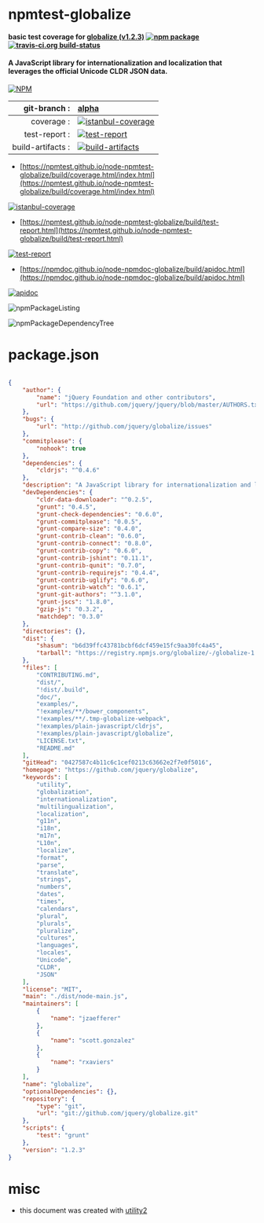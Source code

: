 # npmtest-globalize

#### basic test coverage for  [globalize (v1.2.3)](https://github.com/jquery/globalize)  [![npm package](https://img.shields.io/npm/v/npmtest-globalize.svg?style=flat-square)](https://www.npmjs.org/package/npmtest-globalize) [![travis-ci.org build-status](https://api.travis-ci.org/npmtest/node-npmtest-globalize.svg)](https://travis-ci.org/npmtest/node-npmtest-globalize)

#### A JavaScript library for internationalization and localization that leverages the official Unicode CLDR JSON data.

[![NPM](https://nodei.co/npm/globalize.png?downloads=true&downloadRank=true&stars=true)](https://www.npmjs.com/package/globalize)

| git-branch : | [alpha](https://github.com/npmtest/node-npmtest-globalize/tree/alpha)|
|--:|:--|
| coverage : | [![istanbul-coverage](https://npmtest.github.io/node-npmtest-globalize/build/coverage.badge.svg)](https://npmtest.github.io/node-npmtest-globalize/build/coverage.html/index.html)|
| test-report : | [![test-report](https://npmtest.github.io/node-npmtest-globalize/build/test-report.badge.svg)](https://npmtest.github.io/node-npmtest-globalize/build/test-report.html)|
| build-artifacts : | [![build-artifacts](https://npmtest.github.io/node-npmtest-globalize/glyphicons_144_folder_open.png)](https://github.com/npmtest/node-npmtest-globalize/tree/gh-pages/build)|

- [https://npmtest.github.io/node-npmtest-globalize/build/coverage.html/index.html](https://npmtest.github.io/node-npmtest-globalize/build/coverage.html/index.html)

[![istanbul-coverage](https://npmtest.github.io/node-npmtest-globalize/build/screenCapture.buildCi.browser.%252Ftmp%252Fbuild%252Fcoverage.lib.html.png)](https://npmtest.github.io/node-npmtest-globalize/build/coverage.html/index.html)

- [https://npmtest.github.io/node-npmtest-globalize/build/test-report.html](https://npmtest.github.io/node-npmtest-globalize/build/test-report.html)

[![test-report](https://npmtest.github.io/node-npmtest-globalize/build/screenCapture.buildCi.browser.%252Ftmp%252Fbuild%252Ftest-report.html.png)](https://npmtest.github.io/node-npmtest-globalize/build/test-report.html)

- [https://npmdoc.github.io/node-npmdoc-globalize/build/apidoc.html](https://npmdoc.github.io/node-npmdoc-globalize/build/apidoc.html)

[![apidoc](https://npmdoc.github.io/node-npmdoc-globalize/build/screenCapture.buildCi.browser.%252Ftmp%252Fbuild%252Fapidoc.html.png)](https://npmdoc.github.io/node-npmdoc-globalize/build/apidoc.html)

![npmPackageListing](https://npmtest.github.io/node-npmtest-globalize/build/screenCapture.npmPackageListing.svg)

![npmPackageDependencyTree](https://npmtest.github.io/node-npmtest-globalize/build/screenCapture.npmPackageDependencyTree.svg)



# package.json

```json

{
    "author": {
        "name": "jQuery Foundation and other contributors",
        "url": "https://github.com/jquery/jquery/blob/master/AUTHORS.txt"
    },
    "bugs": {
        "url": "http://github.com/jquery/globalize/issues"
    },
    "commitplease": {
        "nohook": true
    },
    "dependencies": {
        "cldrjs": "^0.4.6"
    },
    "description": "A JavaScript library for internationalization and localization that leverages the official Unicode CLDR JSON data.",
    "devDependencies": {
        "cldr-data-downloader": "^0.2.5",
        "grunt": "0.4.5",
        "grunt-check-dependencies": "0.6.0",
        "grunt-commitplease": "0.0.5",
        "grunt-compare-size": "0.4.0",
        "grunt-contrib-clean": "0.6.0",
        "grunt-contrib-connect": "0.8.0",
        "grunt-contrib-copy": "0.6.0",
        "grunt-contrib-jshint": "0.11.1",
        "grunt-contrib-qunit": "0.7.0",
        "grunt-contrib-requirejs": "0.4.4",
        "grunt-contrib-uglify": "0.6.0",
        "grunt-contrib-watch": "0.6.1",
        "grunt-git-authors": "^3.1.0",
        "grunt-jscs": "1.8.0",
        "gzip-js": "0.3.2",
        "matchdep": "0.3.0"
    },
    "directories": {},
    "dist": {
        "shasum": "b6d39ffc43781bcbf6dcf459e15fc9aa30fc4a45",
        "tarball": "https://registry.npmjs.org/globalize/-/globalize-1.2.3.tgz"
    },
    "files": [
        "CONTRIBUTING.md",
        "dist/",
        "!dist/.build",
        "doc/",
        "examples/",
        "!examples/**/bower_components",
        "!examples/**/.tmp-globalize-webpack",
        "!examples/plain-javascript/cldrjs",
        "!examples/plain-javascript/globalize",
        "LICENSE.txt",
        "README.md"
    ],
    "gitHead": "0427587c4b11c6c1cef0213c63662e2f7e0f5016",
    "homepage": "https://github.com/jquery/globalize",
    "keywords": [
        "utility",
        "globalization",
        "internationalization",
        "multilingualization",
        "localization",
        "g11n",
        "i18n",
        "m17n",
        "L10n",
        "localize",
        "format",
        "parse",
        "translate",
        "strings",
        "numbers",
        "dates",
        "times",
        "calendars",
        "plural",
        "plurals",
        "pluralize",
        "cultures",
        "languages",
        "locales",
        "Unicode",
        "CLDR",
        "JSON"
    ],
    "license": "MIT",
    "main": "./dist/node-main.js",
    "maintainers": [
        {
            "name": "jzaefferer"
        },
        {
            "name": "scott.gonzalez"
        },
        {
            "name": "rxaviers"
        }
    ],
    "name": "globalize",
    "optionalDependencies": {},
    "repository": {
        "type": "git",
        "url": "git://github.com/jquery/globalize.git"
    },
    "scripts": {
        "test": "grunt"
    },
    "version": "1.2.3"
}
```



# misc
- this document was created with [utility2](https://github.com/kaizhu256/node-utility2)
